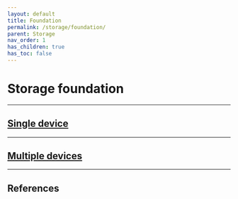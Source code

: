```yaml
---
layout: default
title: Foundation
permalink: /storage/foundation/
parent: Storage
nav_order: 1
has_children: true
has_toc: false
---
```


# Storage foundation

---

## [Single device](/Andromeda/storage/foundation/single-device/)

---

## [Multiple devices](/Andromeda/storage/foundation/multiple-devices/)

---

## References
